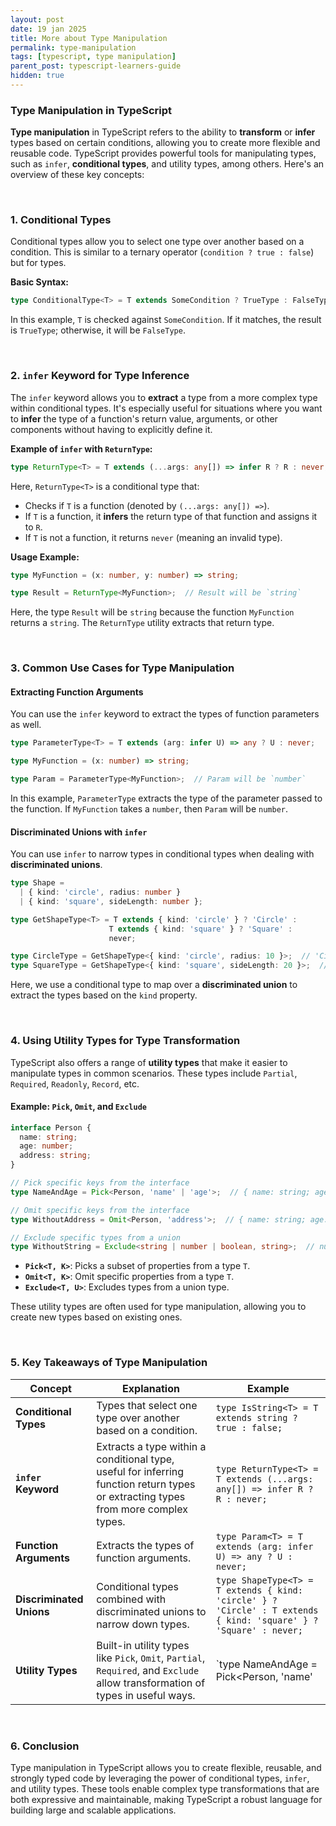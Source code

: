 ```yaml
---
layout: post
date: 19 jan 2025
title: More about Type Manipulation
permalink: type-manipulation
tags: [typescript, type manipulation]
parent_post: typescript-learners-guide
hidden: true
---
```


### **Type Manipulation in TypeScript**

**Type manipulation** in TypeScript refers to the ability to **transform** or **infer** types based on certain conditions, allowing you to create more flexible and reusable code. TypeScript provides powerful tools for manipulating types, such as `infer`, **conditional types**, and utility types, among others. Here's an overview of these key concepts:

<br>

### **1. Conditional Types**

Conditional types allow you to select one type over another based on a condition. This is similar to a ternary operator (`condition ? true : false`) but for types.

**Basic Syntax:**

```typescript
type ConditionalType<T> = T extends SomeCondition ? TrueType : FalseType;
```

In this example, `T` is checked against `SomeCondition`. If it matches, the result is `TrueType`; otherwise, it will be `FalseType`.

<br>

### **2. `infer` Keyword for Type Inference**

The `infer` keyword allows you to **extract** a type from a more complex type within conditional types. It's especially useful for situations where you want to **infer** the type of a function's return value, arguments, or other components without having to explicitly define it.

**Example of `infer` with `ReturnType`:**

```typescript
type ReturnType<T> = T extends (...args: any[]) => infer R ? R : never;
```

Here, `ReturnType<T>` is a conditional type that:

- Checks if `T` is a function (denoted by `(...args: any[]) =>`).
- If `T` is a function, it **infers** the return type of that function and assigns it to `R`.
- If `T` is not a function, it returns `never` (meaning an invalid type).

**Usage Example:**

```typescript
type MyFunction = (x: number, y: number) => string;

type Result = ReturnType<MyFunction>;  // Result will be `string`
```

Here, the type `Result` will be `string` because the function `MyFunction` returns a `string`. The `ReturnType` utility extracts that return type.

<br>

### **3. Common Use Cases for Type Manipulation**

#### **Extracting Function Arguments**
You can use the `infer` keyword to extract the types of function parameters as well.

```typescript
type ParameterType<T> = T extends (arg: infer U) => any ? U : never;

type MyFunction = (x: number) => string;

type Param = ParameterType<MyFunction>;  // Param will be `number`
```

In this example, `ParameterType` extracts the type of the parameter passed to the function. If `MyFunction` takes a `number`, then `Param` will be `number`.

#### **Discriminated Unions with `infer`**
You can use `infer` to narrow types in conditional types when dealing with **discriminated unions**.

```typescript
type Shape = 
  | { kind: 'circle', radius: number }
  | { kind: 'square', sideLength: number };

type GetShapeType<T> = T extends { kind: 'circle' } ? 'Circle' :
                      T extends { kind: 'square' } ? 'Square' :
                      never;

type CircleType = GetShapeType<{ kind: 'circle', radius: 10 }>;  // 'Circle'
type SquareType = GetShapeType<{ kind: 'square', sideLength: 20 }>;  // 'Square'
```

Here, we use a conditional type to map over a **discriminated union** to extract the types based on the `kind` property.

<br>

### **4. Using Utility Types for Type Transformation**

TypeScript also offers a range of **utility types** that make it easier to manipulate types in common scenarios. These types include `Partial`, `Required`, `Readonly`, `Record`, etc.

#### **Example: `Pick`, `Omit`, and `Exclude`**

```typescript
interface Person {
  name: string;
  age: number;
  address: string;
}

// Pick specific keys from the interface
type NameAndAge = Pick<Person, 'name' | 'age'>;  // { name: string; age: number }

// Omit specific keys from the interface
type WithoutAddress = Omit<Person, 'address'>;  // { name: string; age: number }

// Exclude specific types from a union
type WithoutString = Exclude<string | number | boolean, string>;  // number | boolean
```

- **`Pick<T, K>`**: Picks a subset of properties from a type `T`.
- **`Omit<T, K>`**: Omit specific properties from a type `T`.
- **`Exclude<T, U>`**: Excludes types from a union type.

These utility types are often used for type manipulation, allowing you to create new types based on existing ones.

<br>

### **5. Key Takeaways of Type Manipulation**

| **Concept**            | **Explanation**                                                                                                                                                       | **Example**                                                                                                                                                                     |
|------------------------|-----------------------------------------------------------------------------------------------------------------------------------------------------------------------|---------------------------------------------------------------------------------------------------------------------------------------------------------------------------------|
| **Conditional Types**   | Types that select one type over another based on a condition.                                                                                                         | `type IsString<T> = T extends string ? true : false;`                                                                                                                           |
| **`infer` Keyword**     | Extracts a type within a conditional type, useful for inferring function return types or extracting types from more complex types.                                      | `type ReturnType<T> = T extends (...args: any[]) => infer R ? R : never;`                                                                                                    |
| **Function Arguments**  | Extracts the types of function arguments.                                                                                                                              | `type Param<T> = T extends (arg: infer U) => any ? U : never;`                                                                                                                |
| **Discriminated Unions**| Conditional types combined with discriminated unions to narrow down types.                                                                                             | `type ShapeType<T> = T extends { kind: 'circle' } ? 'Circle' : T extends { kind: 'square' } ? 'Square' : never;`                                                            |
| **Utility Types**       | Built-in utility types like `Pick`, `Omit`, `Partial`, `Required`, and `Exclude` allow transformation of types in useful ways.                                          | `type NameAndAge = Pick<Person, 'name' | 'age'>;`                                                                                                                               |

<br>

### **6. Conclusion**

Type manipulation in TypeScript allows you to create flexible, reusable, and strongly typed code by leveraging the power of conditional types, `infer`, and utility types. These tools enable complex type transformations that are both expressive and maintainable, making TypeScript a robust language for building large and scalable applications.

